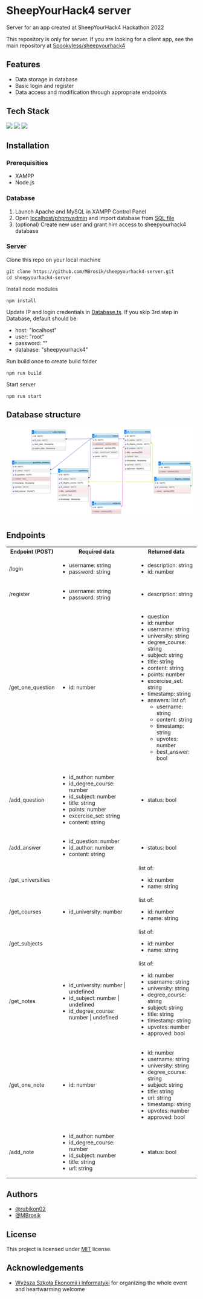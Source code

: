 
# SheepYourHack4 server

Server for an app created at SheepYourHack4 Hackathon 2022

This repository is only for server. If you are looking for a client app, see the main repository at [Spookyless/sheepyourhack4](https://github.com/Truly-Depressed-Developers/sheepyourhack4-client)

## Features

- Data storage in database
- Basic login and register
- Data access and modification through appropriate endpoints

## Tech Stack

<img src="https://img.shields.io/badge/Node.js-339933?logo=Node.js&logoColor=white&style=for-the-badge"/>
<img src="https://img.shields.io/badge/Express-000000?logo=Express&logoColor=white&style=for-the-badge"/>
<img src="https://img.shields.io/badge/Typescript-3178C6?logo=TypeScript&logoColor=white&style=for-the-badge"/>

## Installation

### Prerequisities

- XAMPP
- Node.js

### Database

1. Launch Apache and MySQL in XAMPP Control Panel
2. Open [localhost/phpmyadmin](https://localhost/phpmyadmin) and import database from [SQL file](./sheepyourhack4.sql) 
3. (optional) Create new user and grant him access to sheepyourhack4 database

### Server

Clone this repo on your local machine
```
git clone https://github.com/MBrosik/sheepyourhack4-server.git
cd sheepyourhack4-server
```

Install node modules
```
npm install
```

Update IP and login credentials in [Database.ts](./src/Database.ts). If you skip 3rd step in Database, default should be:
- host: "localhost"
- user: "root"
- password: ""
- database: "sheepyourhack4"

Run build once to create build folder
```
npm run build
```

Start server
```
npm run start
```

## Database structure
<img src="./media/database.png">

## Endpoints
<table>
	<tr>
		<th>Endpoint (POST)</th>
		<th>Required data</th>
		<th>Returned data</th>
 	</tr>
 	<tr>
  		<td>/login</td>
   		<td>
            <ul>
                <li>username: string</li>
                <li>password: string</li>
            </ul>
        </td>
   		<td>
            <ul>
                <li>description: string</li>
                <li>id: number</li>
            </ul>
        </td>
    </tr>
 	<tr>
  		<td>/register</td>
   		<td>
            <ul>
                <li>username: string</li>
                <li>password: string</li>
            </ul>
        </td>
   		<td>
            <ul>
                <li>description: string</li>
            </ul>
        </td>
    </tr>
    <tr>
  		<td>/get_one_question</td>
   		<td>
            <ul>
                <li>id: number</li>
            </ul>
        </td>
   		<td>
            <ul>
                <li>question</li>
                    <li>id: number</li>
                    <li>username: string</li>
                    <li>university: string</li>
                    <li>degree_course: string</li>
                    <li>subject: string</li>
                    <li>title: string</li>
                    <li>content: string</li>
                    <li>points: number</li>
                    <li>excercise_set: string</li>
                    <li>timestamp: string</li>
                    <li>answers: list of:
                        <ul>
                            <li>username: string</li>
                            <li>content: string</li>
                            <li>timestamp: string</li>
                            <li>upvotes: number</li>
                            <li>best_answer: bool</li>
                        </ul>
                    </li>
            </ul>
        </td>
    </tr>
    <tr>
  		<td>/add_question</td>
   		<td>
            <ul>
                <li>id_author: number</li>
                <li>id_degree_course: number</li>
                <li>id_subject: number</li>
                <li>title: string</li>
                <li>points: number</li>
                <li>excercise_set: string</li>
                <li>content: string</li>
            </ul>
        </td>
   		<td>
            <ul>
                <li>status: bool</li>
            </ul>
        </td>
    </tr>
    <tr>
  		<td>/add_answer</td>
   		<td>
            <ul>
                <li>id_question: number</li>
                <li>id_author: number</li>
                <li>content: string</li>
            </ul>
        </td>
   		<td>
            <ul>
                <li>status: bool</li>
            </ul>
        </td>
    </tr>
    <tr>
  		<td>/get_universities</td>
   		<td></td>
   		<td>
            list of:
            <ul>
                <li>id: number</li>
                <li>name: string</li>
            </ul>
        </td>
    </tr>
    <tr>
  		<td>/get_courses</td>
   		<td>
            <ul>
                <li>id_university: number</li>
            </ul>
        </td>
   		<td>
            list of:
            <ul>
                <li>id: number</li>
                <li>name: string</li>
            </ul>
        </td>
    </tr>
    <tr>
  		<td>/get_subjects</td>
   		<td></td>
   		<td>
            list of:
            <ul>
                <li>id: number</li>
                <li>name: string</li>
            </ul>
        </td>
    </tr>
    <tr>
  		<td>/get_notes</td>
   		<td>
            <ul>
                <li>id_university: number | undefined</li>
                <li>id_subject: number | undefined</li>
                <li>id_degree_course: number | undefined</li>
            </ul>
        </td>
   		<td>
            list of:
            <ul>
                <li>id: number</li>
                <li>username: string</li>
                <li>university: string</li>
                <li>degree_course: string</li>
                <li>subject: string</li>
                <li>title: string</li>
                <li>timestamp: string</li>
                <li>upvotes: number</li>
                <li>approved: bool</li>
            </ul>
        </td>
    </tr>
    <tr>
  		<td>/get_one_note</td>
   		<td>
            <ul>
                <li>id: number</li>
            </ul>
        </td>
   		<td>
            <ul>
                <li>id: number</li>
                <li>username: string</li>
                <li>university: string</li>
                <li>degree_course: string</li>
                <li>subject: string</li>
                <li>title: string</li>
                <li>url: string</li>
                <li>timestamp: string</li>
                <li>upvotes: number</li>
                <li>approved: bool</li>
            </ul>
        </td>
    </tr>
    <tr>
  		<td>/add_note</td>
   		<td>
            <ul>
                <li>id_author: number</li>
                <li>id_degree_course: number</li>
                <li>id_subject: number</li>
                <li>title: string</li>
                <li>url: string</li>
            </ul>
        </td>
   		<td>
            <ul>
                <li>status: bool</li>
            </ul>
        </td>
    </tr>
</table>
					
## Authors

- [@rubikon02](https://github.com/rubikon02)
- [@MBrosik](https://github.com/MBrosik)

## License

This project is licensed under [MIT](./LICENSE) license.

## Acknowledgements

 - [Wyższa Szkoła Ekonomii i Informatyki](https://wsei.edu.pl/) for organizing the whole event and heartwarming welcome
